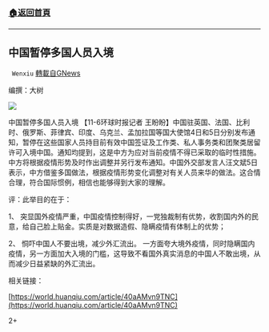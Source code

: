 ###  [:house:返回首頁](https://github.com/ourhimalayas/txt)
---

## 中国暂停多国人员入境
` Wenxiu` [轉載自GNews](https://gnews.org/zh-hans/538981/)

编撰：大树

![]()![](https://gnews-media-offload.s3.amazonaws.com/wp-content/uploads/2020/11/08180920/%E7%97%85%E6%AF%92169-1-scaled.jpg)

中国暂停多国人员入境 【11-6环球时报记者 王盼盼】中国驻英国、法国、比利时、俄罗斯、菲律宾、印度、乌克兰、孟加拉国等国大使馆4日和5日分别发布通知，暂停在这些国家人员持目前有效中国签证及工作类、私人事务类和团聚类居留许可入境中国。通知均提到，这是中方为应对当前疫情不得已采取的临时性措施。中方将根据疫情形势及时作出调整并另行发布通知。中国外交部发言人汪文斌5日表示，中方借鉴多国做法，根据疫情形势变化调整对有关人员来华的做法。这合情合理，符合国际惯例，相信也能够得到大家的理解。

评：此举目的在于：

1、 突显国外疫情严重，中国疫情控制得好，一党独裁制有优势，收割国内外的民意，给自己脸上贴金。实质是对数据造假、隐瞒疫情有体制上的优势；

2、 恫吓中国人不要出境，减少外汇流出。 一方面夸大境外疫情，同时隐瞒国内疫情，另一方面加大入境的门槛，这导致不看国外真实消息的中国人不敢出境，从而减少日益紧缺的外汇流出。

相关链接：

[https://world.huanqiu.com/article/40aAMvn9TNC](https://world.huanqiu.com/article/40aAMvn9TNC)

2+
